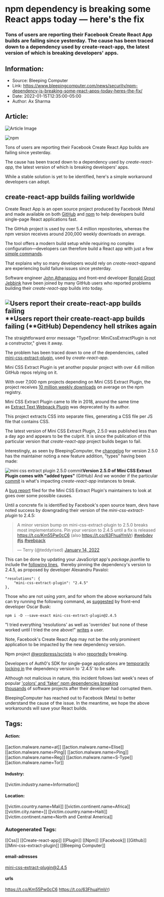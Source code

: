 # npm dependency is breaking some React apps today — here's the fix
### Tons of users are reporting their Facebook Create React App builds are failing since yesterday. The cause has been traced down to a dependency used by create-react-app, the latest version of which is breaking developers' apps.

## Information:
+ Source: Bleeping Computer
+ Link: https://www.bleepingcomputer.com/news/security/npm-dependency-is-breaking-some-react-apps-today-heres-the-fix/
+ Date: 2022-01-15T12:35:00-05:00
+ Author: Ax Sharma


## Article:
![Article Image](https://www.bleepstatic.com/content/hl-images/2019/08/21/NPM.jpg)

![npm](https://www.bleepstatic.com/content/hl-images/2019/08/21/NPM.jpg)


Tons of users are reporting their Facebook Create React App builds are failing since yesterday.


The cause has been traced down to a dependency used by *create-react-app,* the latest version of which is breaking developers' apps.


While a stable solution is yet to be identified, here's a simple workaround developers can adopt.


create-react-app builds failing worldwide
-----------------------------------------


Create React App is an open source project produced by Facebook (Meta) and made available on both [GitHub](http://github.com/facebook/create-react-app) and [npm](https://www.npmjs.com/package/create-react-app) to help developers build single-page React applications fast.


The GitHub project is used by over 5.4 million repositories, whereas the npm version receives around 200,000 weekly downloads on average.


The tool offers a modern build setup while requiring no complex configuration—developers can therefore build a React app with just a few [simple commands](https://create-react-app.dev/docs/getting-started/).


That explains why so many developers would rely on *create-react-app*and are experiencing build failure issues since yesterday.


Software engineer [John Athanasiou](https://github.com/facebook/create-react-app/issues/11930) and front-end developer [Ronald Groot Jebbink](https://github.com/facebook/create-react-app/issues/11931) have been joined by many GitHub users who reported problems building their *create-react-app* builds into today.    



![Users report their create-react-app builds failing](https://www.bleepstatic.com/images/news/u/1164866/2022/January-2022/create-react-app-npm/github-issue.jpg)**Users report their create-react-app builds failing (**GitHub)
Dependency hell strikes again
-----------------------------


The straightforward error message "TypeError: MiniCssExtractPlugin is not a constructor," gives it away.


The problem has been traced down to one of the dependencies, called [mini-css-extract-plugin](https://github.com/webpack-contrib/mini-css-extract-plugin), used by *create-react-app*.


Mini CSS Extract Plugin is yet another popular project with over 4.6 million GitHub repos relying on it.


With over 7,000 npm projects depending on Mini CSS Extract Plugin, the project receives [10 million weekly downloads](https://www.npmjs.com/package/mini-css-extract-plugin) on average on the npm registry.


Mini CSS Extract Plugin came to life in 2018, around the same time as [Extract Text Webpack Plugin](https://www.npmjs.com/package/extract-text-webpack-plugin) was deprecated by its author.


This project extracts CSS into separate files, generating a CSS file per JS file that contains CSS.


The latest version of Mini CSS Extract Plugin, 2.5.0 was published less than a day ago and appears to be the culprit. It is since the publication of this particular version that *create-react-app* project builds began to fail.


Interestingly, as seen by BleepingComputer, the [changelog](https://github.com/webpack-contrib/mini-css-extract-plugin/commit/ce2cb04da96d37a6ebaf940f0caf1ddaadea805a#diff-06572a96a58dc510037d5efa622f9bec8519bc1beab13c9f251e97e657a9d4edR10) for version 2.5.0 has the maintainer noting a new feature addition, "types" having been made: 



![mini css extract plugin 2.5.0 commit](https://www.bleepstatic.com/images/news/u/1164866/2022/January-2022/create-react-app-npm/css-plugin-commit.jpg)**Version 2.5.0 of Mini CSS Extract Plugin comes with "added types"** (GitHub)
And we wonder if the particular [commit](https://github.com/webpack-contrib/mini-css-extract-plugin/commit/5b5654c9847a615555660d79245b857536f72124) is what's impacting *create-react-app* instances to break.


A [bug report](https://github.com/webpack-contrib/mini-css-extract-plugin/issues/896) filed for the Mini CSS Extract Plugin's maintainers to look at goes over some possible causes. 


Until a concrete fix is identified by Facebook's open source team, devs have noted success by downgrading their version of the *mini-css-extract-plugin* to 2.4.5:



> 
> A minor version bump on mini-css-extract-plugin to 2.5.0 breaks most implementations. Pin your version to 2.4.5 until a fix is released <https://t.co/Km55Pw0cC6> (also <https://t.co/63FhuaYmVr>) [#webdev](https://twitter.com/hashtag/webdev?src=hash&ref_src=twsrc%5Etfw) [#js](https://twitter.com/hashtag/js?src=hash&ref_src=twsrc%5Etfw) [#webpack](https://twitter.com/hashtag/webpack?src=hash&ref_src=twsrc%5Etfw)
> 
> 
> — Terry (@teddyrised) [January 14, 2022](https://twitter.com/teddyrised/status/1482131064499933187?ref_src=twsrc%5Etfw)


This can be done by updating your JavaScript app's *package.json*file to include the [following lines](https://github.com/facebook/create-react-app/issues/11930#issuecomment-1013480827),  thereby pinning the dependency's version to 2.4.5, as proposed by developer Alexandru Pavaloi:



```
"resolutions": {
    "mini-css-extract-plugin": "2.4.5"
},
```

Those who are not using *yarn*, and for whom the above workaround fails can try running the following command, as [suggested](https://github.com/facebook/create-react-app/issues/11930#issuecomment-1013494785) by front-end developer Oscar Busk:



```
npm i -D --save-exact mini-css-extract-plugin@2.4.5
```

"I tried everything 'resolutions' as well as 'overrides' but none of these worked until I tried the one above!" [writes](https://github.com/facebook/create-react-app/issues/11930#issuecomment-1013707045) a user.


Note, Facebook's Create React App may not be the only prominent application to be impacted by the new dependency version.


Npm project [@wordpress/scripts](https://www.npmjs.com/package/@wordpress/scripts) is also [reportedly](https://github.com/webpack-contrib/mini-css-extract-plugin/issues/896#issuecomment-1013527411) breaking.


Developers of Auth0's SDK for single-page applications are [temporarily locking in](https://github.com/auth0/auth0-spa-js/pull/865) the dependency version to '2.4.5' to be safe.


Although not malicious in nature, this incident follows last week's news of popular ['colors' and 'faker' npm dependencies breaking thousands](https://www.bleepingcomputer.com/news/security/dev-corrupts-npm-libs-colors-and-faker-breaking-thousands-of-apps/) of software projects after their developer had corrupted them.


BleepingComputer has reached out to Facebook (Meta) to better understand the cause of the issue. In the meantime, we hope the above workarounds will save your React builds.





## Tags:

#### Action:
[[action.malware.name=at]] [[action.malware.name=Elise]] [[action.malware.name=Ping]] [[action.malware.name=Ping]] [[action.malware.name=Reg]] [[action.malware.name=S-Type]] [[action.malware.name=Tor]]

#### Industry:
[[victim.industry.name=Information]]

#### Location:
[[victim.country.name=Mali]] [[victim.continent.name=Africa]] [[victim.city.name=]] [[victim.country.name=Haiti]] [[victim.continent.name=North and Central America]]

### Autogenerated Tags:
[[Css]] [[Create-react-app]] [[Plugin]] [[Npm]] [[Facebook]] [[Github]] [[Mini-css-extract-plugin]] [[Bleeping Computer]]
#### email-adresses
mini-css-extract-plugin@2.4.5
#### urls
https://t.co/Km55Pw0cC6 https://t.co/63FhuaYmVr)

